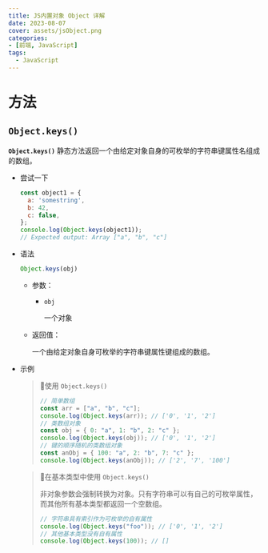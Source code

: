 ```yaml
---
title: JS内置对象 Object 详解
date: 2023-08-07
cover: assets/jsObject.png
categories:
- [前端, JavaScript]
tags:
  - JavaScript
---
```


# 方法

## `Object.keys()`

**`Object.keys()`** 静态方法返回一个由给定对象自身的可枚举的字符串键属性名组成的数组。

+   尝试一下
    
    ```js
    const object1 = {
      a: 'somestring',
      b: 42,
      c: false,
    };
    console.log(Object.keys(object1));
    // Expected output: Array ["a", "b", "c"]
    ```
    
+   语法
    
    ```js
    Object.keys(obj)
    ```
    
    +   参数：
        
        +   `obj`
            
            一个对象
        
    +   返回值：
        
        一个由给定对象自身可枚举的字符串键属性键组成的数组。
    
+   示例
    
    > 📗使用 `Object.keys()`
    >
    > ```js
    > // 简单数组
    > const arr = ["a", "b", "c"];
    > console.log(Object.keys(arr)); // ['0', '1', '2']
    > // 类数组对象
    > const obj = { 0: "a", 1: "b", 2: "c" };
    > console.log(Object.keys(obj)); // ['0', '1', '2']
    > // 键的顺序随机的类数组对象
    > const anObj = { 100: "a", 2: "b", 7: "c" };
    > console.log(Object.keys(anObj)); // ['2', '7', '100']
    > ```
    
    > 🍏在基本类型中使用 `Object.keys()`
    >
    > 非对象参数会强制转换为对象。只有字符串可以有自己的可枚举属性，而其他所有基本类型都返回一个空数组。
    >
    > ```js
    > // 字符串具有索引作为可枚举的自有属性
    > console.log(Object.keys("foo")); // ['0', '1', '2']
    > // 其他基本类型没有自有属性
    > console.log(Object.keys(100)); // []
    > ```
